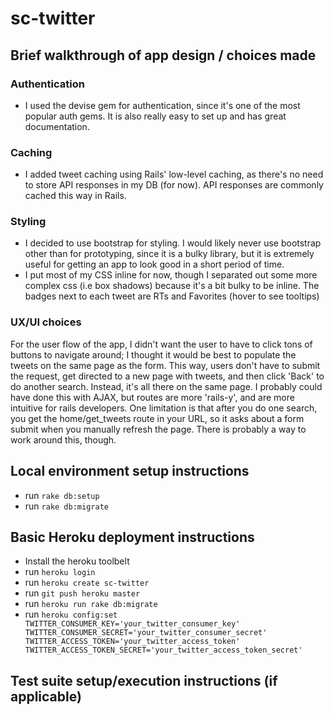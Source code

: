 # sc-twitter

## Brief walkthrough of app design / choices made

### Authentication
- I used the devise gem for authentication, since it's one of the most popular auth gems. It is also really easy to set up and has great documentation.

### Caching
- I added tweet caching using Rails' low-level caching, as there's no need to store API responses in my DB (for now). API responses are commonly cached this way in Rails.

### Styling
- I decided to use bootstrap for styling. I would likely never use bootstrap other than for prototyping, since it is a bulky library, but it is extremely useful for getting an app to look good in a short period of time.
- I put most of my CSS inline for now, though I separated out some more complex css (i.e box shadows) because it's a bit bulky to be inline. The badges next to each tweet are RTs and Favorites (hover to see tooltips)

### UX/UI choices
For the user flow of the app, I didn't want the user to have to click tons of buttons to navigate around; I thought it would be best to populate the tweets on the same page as the form. This way, users don't have to submit the request, get directed to a new page with tweets, and then click 'Back' to do another search. Instead, it's all there on the same page. I probably could have done this with AJAX, but routes are more 'rails-y', and are more intuitive for rails developers. One limitation is that after you do one search, you get the home/get_tweets route in your URL, so it asks about a form submit when you manually refresh the page. There is probably a way to work around this, though.

## Local environment setup instructions
- run `rake db:setup`
- run `rake db:migrate`

## Basic Heroku deployment instructions
- Install the heroku toolbelt
- run `heroku login`
- run `heroku create sc-twitter`
- run `git push heroku master`
- run `heroku run rake db:migrate`
- run `heroku config:set TWITTER_CONSUMER_KEY='your_twitter_consumer_key' TWITTER_CONSUMER_SECRET='your_twitter_consumer_secret' TWITTER_ACCESS_TOKEN='your_twitter_access_token' TWITTER_ACCESS_TOKEN_SECRET='your_twitter_access_token_secret'`

## Test suite setup/execution instructions (if applicable)